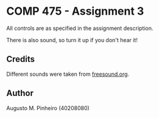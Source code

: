 # COMP 475 - Assignment 3

All controls are as specified in the assignment description.

There is also sound, so turn it up if you don't hear it!

## Credits

Different sounds were taken from [freesound.org](https://freesound.org/).

## Author

Augusto M. Pinheiro (40208080)
